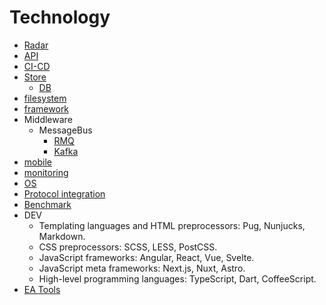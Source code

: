 # Technology

- [Radar](https://www.thoughtworks.com/radar)
- [API](api/)
- [CI-CD](ci-cd/)
- [Store](store.md)
  - [DB](store.md#oltp-rdbms-relational)
- [filesystem](filesystem/filesystem.md)
- [framework](framework/)
- Middleware
  - MessageBus
    - [RMQ](middleware/messagebus/rmq.md)
    - [Kafka](middleware/messagebus/kafka.md)
- [mobile](mobile/)
- [monitoring](observability/monitoring.md)
- [OS](os/)
- [Protocol integration](protocols.integration.md)
- [Benchmark](ability/performance/load.test.md)
- DEV
  - Templating languages and HTML preprocessors: Pug, Nunjucks, Markdown.
  - CSS preprocessors: SCSS, LESS, PostCSS.
  - JavaScript frameworks: Angular, React, Vue, Svelte.
  - JavaScript meta frameworks: Next.js, Nuxt, Astro.
  - High-level programming languages: TypeScript, Dart, CoffeeScript.
- [EA Tools](ea-tools.md)

